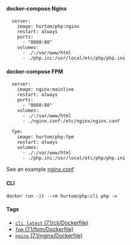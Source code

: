 #### docker-compose Nginx

```
  server:
    image: hurtom/php:nginx
    restart: always
    ports:
      - "8080:80"
    volumes:
      - ./:/var/www/html
      - ./php.ini:/usr/local/etc/php/php.ini
```

#### docker-compose FPM

```
  server:
    image: nginx:mainline
    restart: always
    ports:
      - "8080:80"
    volumes:
      - ./:/var/www/html
      - ./nginx.conf:/etc/nginx/nginx.conf

  fpm:
    image: hurtom/php:fpm
    restart: always
    volumes:
      - ./:/var/www/html
      - ./php.ini:/usr/local/etc/php/php.ini
```

See an example [nginx.conf](https://github.com/hurtom/php/blob/master/7.1/nginx/nginx.conf)

#### CLI

```
docker run -it --rm hurtom/php:cli php -v
```

#### Tags

* [`cli`, `latest` (7.1/cli/Dockerfile)](https://github.com/hurtom/php/blob/master/7.1/cli/Dockerfile)
* [`fpm` (7.1/fpm/Dockerfile)](https://github.com/hurtom/php/blob/master/7.1/fpm/Dockerfile)
* [`nginx` (7.1/nginx/Dockerfile)](https://github.com/hurtom/php/blob/master/7.1/nginx/Dockerfile)
